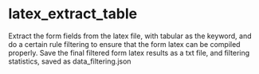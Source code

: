 # latex_extract_table
Extract the form fields from the latex file, with tabular as the keyword, and do a certain rule filtering to ensure that the form latex can be compiled properly. Save the final filtered form latex results as a txt file, and filtering statistics, saved as data_filtering.json
